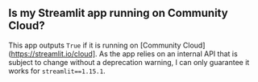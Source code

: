 ## Is my Streamlit app running on Community Cloud?

This app outputs `True` if it is running on [Community Cloud](https://streamlit.io/cloud]. As the app relies on an internal API that is subject to change without a deprecation warning, I can only guarantee it works for `streamlit==1.15.1`.
